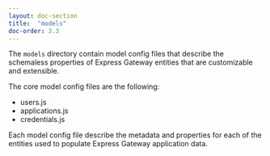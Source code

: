 ```yaml
---
layout: doc-section
title:  "models"
doc-order: 3.3
---
```

The `models` directory contain model config files that describe the schemaless properties of Express Gateway entities that are customizable and extensible.

The core model config files are the following:

- users.js
- applications.js
- credentials.js

Each model config file describe the metadata and properties for each of the entities used to populate Express Gateway application data.